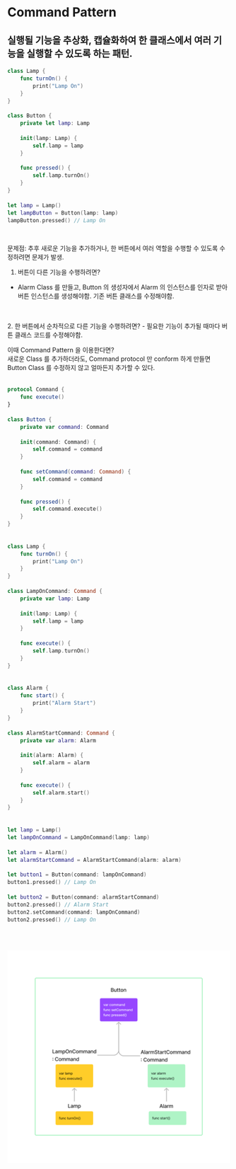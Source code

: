 
 # Command Pattern 
 ## 실행될 기능을 추상화, 캡슐화하여 한 클래스에서 여러 기능을 실행할 수 있도록 하는 패턴.

```swift
class Lamp {
    func turnOn() {
        print("Lamp On")
    }
}

class Button {
    private let lamp: Lamp
    
    init(lamp: Lamp) {
        self.lamp = lamp
    }
    
    func pressed() {
        self.lamp.turnOn()
    }
}

let lamp = Lamp()
let lampButton = Button(lamp: lamp)
lampButton.pressed() // Lamp On 
```
<br>

문제점: 추후 새로운 기능을 추가하거나, 한 버튼에서 여러 역할을 수행할 수 있도록 수정하려면 문제가 발생.<br>
1. 버튼이 다른 기능을 수행하려면?  
   
- Alarm Class 를 만들고, Button 의 생성자에서 Alarm 의 인스턴스를 인자로 받아 버튼 인스턴스를 생성해야함.
기존 버튼 클래스를 수정해야함.
<br>
<br>
2. 한 버튼에서 순차적으로 다른 기능을 수행하려면?  
- 필요한 기능이 추가될 때마다 버튼 클래스 코드를 수정해야함.

<br>

이때 Command Pattern 을 이용한다면?  
새로운 Class 를 추가하더라도, Command protocol 만 conform 하게 만들면 Button Class 를 수정하지 않고 얼마든지 추가할 수 있다.
<br>
<br>

```swift
protocol Command {
    func execute()
}

class Button {
    private var command: Command
    
    init(command: Command) {
        self.command = command
    }
    
    func setCommand(command: Command) {
        self.command = command
    }
    
    func pressed() {
        self.command.execute()
    }
}


class Lamp {
    func turnOn() {
        print("Lamp On")
    }
}

class LampOnCommand: Command {
    private var lamp: Lamp
    
    init(lamp: Lamp) {
        self.lamp = lamp
    }
    
    func execute() {
        self.lamp.turnOn()
    }
}


class Alarm {
    func start() {
        print("Alarm Start")
    }
}

class AlarmStartCommand: Command {
    private var alarm: Alarm
    
    init(alarm: Alarm) {
        self.alarm = alarm
    }
    
    func execute() {
        self.alarm.start()
    }
}


let lamp = Lamp()
let lampOnCommand = LampOnCommand(lamp: lamp)

let alarm = Alarm()
let alarmStartCommand = AlarmStartCommand(alarm: alarm)

let button1 = Button(command: lampOnCommand)
button1.pressed() // Lamp On

let button2 = Button(command: alarmStartCommand)
button2.pressed() // Alarm Start
button2.setCommand(command: lampOnCommand)
button2.pressed() // Lamp On
```
<br>
<br>

![](images/commandPattern.png)



